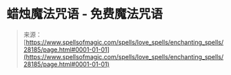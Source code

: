 <!--yml

分类：未分类

日期：2024-06-12 19:17:47

-->

# 蜡烛魔法咒语 - 免费魔法咒语

> 来源：[https://www.spellsofmagic.com/spells/love_spells/enchanting_spells/28185/page.html#0001-01-01](https://www.spellsofmagic.com/spells/love_spells/enchanting_spells/28185/page.html#0001-01-01)
